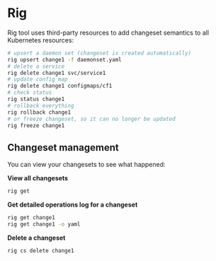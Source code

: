 # Rig

Rig tool uses third-party resources to add changeset semantics to all Kubernetes resources:

```sh
# upsert a daemon set (changeset is created automatically)
rig upsert change1 -f daemonset.yaml
# delete a service
rig delete change1 svc/service1
# update config map
rig delete change1 configmaps/cf1
# check status
rig status change1
# rollback everything
rig rollback change1
# or freeze changeset, so it can no longer be updated
rig freeze change1
```


## Changeset management

You can view your changesets to see what happened:

**View all changesets**

```sh
rig get
```

**Get detailed operations log for a changeset**

```sh
rig get change1
rig get change1 -o yaml
```

**Delete a changeset**

```sh
rig cs delete change1
```

